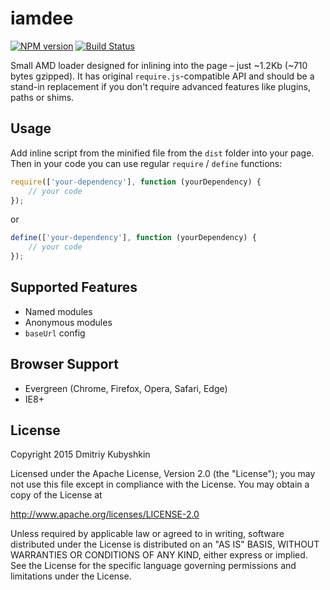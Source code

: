 # iamdee

[![NPM version](https://badge.fury.io/js/iamdee.svg)](https://npmjs.org/package/iamdee)
[![Build Status][travis-image]][travis-url]

[project-url]: https://github.com/grassator/iamdee
[travis-url]: https://travis-ci.org/grassator/iamdee
[travis-image]: https://travis-ci.org/grassator/iamdee.svg?branch=master

Small AMD loader designed for inlining into the page – just ~1.2Kb (~710 bytes gzipped). It has original `require.js`-compatible API and should be a stand-in replacement if you don't require advanced features like plugins, paths or shims. 

## Usage

Add inline script from the minified file from the `dist` folder into your page. Then in your code you can use regular `require` / `define` functions:

```js
require(['your-dependency'], function (yourDependency) {
    // your code
});
```

or

```js
define(['your-dependency'], function (yourDependency) {
    // your code
});
```

## Supported Features

* Named modules
* Anonymous modules
* `baseUrl` config

## Browser Support

* Evergreen (Chrome, Firefox, Opera, Safari, Edge)
* IE8+

## License

Copyright 2015 Dmitriy Kubyshkin

Licensed under the Apache License, Version 2.0 (the "License");
you may not use this file except in compliance with the License.
You may obtain a copy of the License at

http://www.apache.org/licenses/LICENSE-2.0

Unless required by applicable law or agreed to in writing, software
distributed under the License is distributed on an "AS IS" BASIS,
WITHOUT WARRANTIES OR CONDITIONS OF ANY KIND, either express or implied.
See the License for the specific language governing permissions and
limitations under the License.
